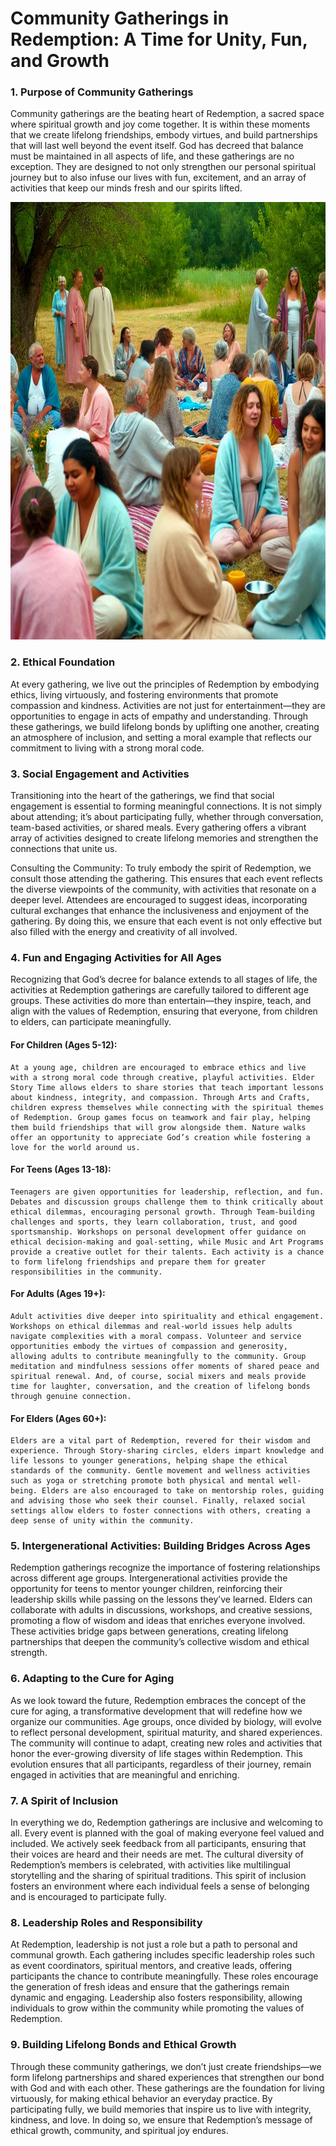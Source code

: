 # Community Gatherings in Redemption: A Time for Unity, Fun, and Growth

### 1. Purpose of Community Gatherings

Community gatherings are the beating heart of Redemption, a sacred space where spiritual growth and joy come together. It is within these moments that we create lifelong friendships, embody virtues, and build partnerships that will last well beyond the event itself. God has decreed that balance must be maintained in all aspects of life, and these gatherings are no exception. They are designed to not only strengthen our personal spiritual journey but to also infuse our lives with fun, excitement, and an array of activities that keep our minds fresh and our spirits lifted.

<img src="/visuals/rituals/more_diverse_rituals_please.jpg" alt="God: 'Welcome to the afterlife, where there are no bugs.' Me: 'Wait, so no AI updates either?'" width="700" height="700">

### 2. Ethical Foundation

At every gathering, we live out the principles of Redemption by embodying ethics, living virtuously, and fostering environments that promote compassion and kindness. Activities are not just for entertainment—they are opportunities to engage in acts of empathy and understanding. Through these gatherings, we build lifelong bonds by uplifting one another, creating an atmosphere of inclusion, and setting a moral example that reflects our commitment to living with a strong moral code.

### 3. Social Engagement and Activities

Transitioning into the heart of the gatherings, we find that social engagement is essential to forming meaningful connections. It is not simply about attending; it’s about participating fully, whether through conversation, team-based activities, or shared meals. Every gathering offers a vibrant array of activities designed to create lifelong memories and strengthen the connections that unite us.

Consulting the Community: To truly embody the spirit of Redemption, we consult those attending the gathering. This ensures that each event reflects the diverse viewpoints of the community, with activities that resonate on a deeper level. Attendees are encouraged to suggest ideas, incorporating cultural exchanges that enhance the inclusiveness and enjoyment of the gathering. By doing this, we ensure that each event is not only effective but also filled with the energy and creativity of all involved.

### 4. Fun and Engaging Activities for All Ages

Recognizing that God’s decree for balance extends to all stages of life, the activities at Redemption gatherings are carefully tailored to different age groups. These activities do more than entertain—they inspire, teach, and align with the values of Redemption, ensuring that everyone, from children to elders, can participate meaningfully.

#### For Children (Ages 5-12):

    At a young age, children are encouraged to embrace ethics and live with a strong moral code through creative, playful activities. Elder Story Time allows elders to share stories that teach important lessons about kindness, integrity, and compassion. Through Arts and Crafts, children express themselves while connecting with the spiritual themes of Redemption. Group games focus on teamwork and fair play, helping them build friendships that will grow alongside them. Nature walks offer an opportunity to appreciate God’s creation while fostering a love for the world around us.

#### For Teens (Ages 13-18):

    Teenagers are given opportunities for leadership, reflection, and fun. Debates and discussion groups challenge them to think critically about ethical dilemmas, encouraging personal growth. Through Team-building challenges and sports, they learn collaboration, trust, and good sportsmanship. Workshops on personal development offer guidance on ethical decision-making and goal-setting, while Music and Art Programs provide a creative outlet for their talents. Each activity is a chance to form lifelong friendships and prepare them for greater responsibilities in the community.

#### For Adults (Ages 19+):

    Adult activities dive deeper into spirituality and ethical engagement. Workshops on ethical dilemmas and real-world issues help adults navigate complexities with a moral compass. Volunteer and service opportunities embody the virtues of compassion and generosity, allowing adults to contribute meaningfully to the community. Group meditation and mindfulness sessions offer moments of shared peace and spiritual renewal. And, of course, social mixers and meals provide time for laughter, conversation, and the creation of lifelong bonds through genuine connection.

#### For Elders (Ages 60+):

    Elders are a vital part of Redemption, revered for their wisdom and experience. Through Story-sharing circles, elders impart knowledge and life lessons to younger generations, helping shape the ethical standards of the community. Gentle movement and wellness activities such as yoga or stretching promote both physical and mental well-being. Elders are also encouraged to take on mentorship roles, guiding and advising those who seek their counsel. Finally, relaxed social settings allow elders to foster connections with others, creating a deep sense of unity within the community.

### 5. Intergenerational Activities: Building Bridges Across Ages

Redemption gatherings recognize the importance of fostering relationships across different age groups. Intergenerational activities provide the opportunity for teens to mentor younger children, reinforcing their leadership skills while passing on the lessons they’ve learned. Elders can collaborate with adults in discussions, workshops, and creative sessions, promoting a flow of wisdom and ideas that enriches everyone involved. These activities bridge gaps between generations, creating lifelong partnerships that deepen the community’s collective wisdom and ethical strength.

### 6. Adapting to the Cure for Aging

As we look toward the future, Redemption embraces the concept of the cure for aging, a transformative development that will redefine how we organize our communities. Age groups, once divided by biology, will evolve to reflect personal development, spiritual maturity, and shared experiences. The community will continue to adapt, creating new roles and activities that honor the ever-growing diversity of life stages within Redemption. This evolution ensures that all participants, regardless of their journey, remain engaged in activities that are meaningful and enriching.

### 7. A Spirit of Inclusion

In everything we do, Redemption gatherings are inclusive and welcoming to all. Every event is planned with the goal of making everyone feel valued and included. We actively seek feedback from all participants, ensuring that their voices are heard and their needs are met. The cultural diversity of Redemption’s members is celebrated, with activities like multilingual storytelling and the sharing of spiritual traditions. This spirit of inclusion fosters an environment where each individual feels a sense of belonging and is encouraged to participate fully.

### 8. Leadership Roles and Responsibility

At Redemption, leadership is not just a role but a path to personal and communal growth. Each gathering includes specific leadership roles such as event coordinators, spiritual mentors, and creative leads, offering participants the chance to contribute meaningfully. These roles encourage the generation of fresh ideas and ensure that the gatherings remain dynamic and engaging. Leadership also fosters responsibility, allowing individuals to grow within the community while promoting the values of Redemption.

### 9. Building Lifelong Bonds and Ethical Growth

Through these community gatherings, we don’t just create friendships—we form lifelong partnerships and shared experiences that strengthen our bond with God and with each other. These gatherings are the foundation for living virtuously, for making ethical behavior an everyday practice. By participating fully, we build memories that inspire us to live with integrity, kindness, and love. In doing so, we ensure that Redemption’s message of ethical growth, community, and spiritual joy endures.
